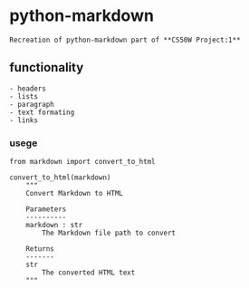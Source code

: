 # python-markdown

    Recreation of python-markdown part of **CS50W Project:1**

## functionality

    - headers
    - lists
    - paragraph
    - text formating
    - links

### usege

    from markdown import convert_to_html

    convert_to_html(markdown)
        """
        Convert Markdown to HTML

        Parameters
        ----------
        markdown : str
            The Markdown file path to convert

        Returns
        -------
        str
            The converted HTML text
        """
    


